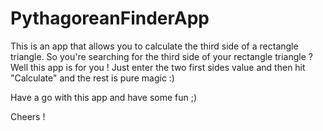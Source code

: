 # PythagoreanFinderApp
This is an app that allows you to calculate the third side of a rectangle triangle.
So you're searching for the third side of your rectangle triangle ? Well this app is for you ! Just enter the two first sides value and then hit "Calculate" and the rest is pure magic :)

Have a go with this app and have some fun ;)

Cheers !
